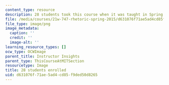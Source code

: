 ```yaml
---
content_type: resource
description: 28 students took this course when it was taught in Spring 2015.
file: /media/courses/21w-747-rhetoric-spring-2015/d631076f71ae5ad4cd85f9ded50d8265_28.png
file_type: image/png
image_metadata:
  caption: ''
  credit: ''
  image-alt: ''
learning_resource_types: []
ocw_type: OCWImage
parent_title: Instructor Insights
parent_type: ThisCourseAtMITSection
resourcetype: Image
title: 28 students enrolled
uid: d631076f-71ae-5ad4-cd85-f9ded50d8265
---
```


